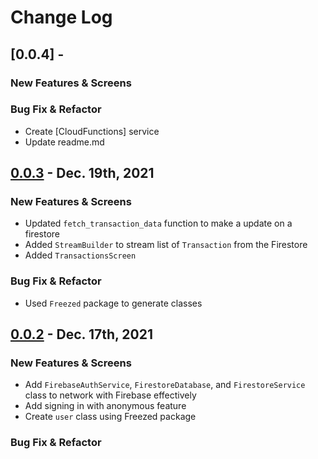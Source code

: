 # Change Log

## [0.0.4] - 
### New Features & Screens

### Bug Fix & Refactor
- Create [CloudFunctions] service
- Update readme.md

## [0.0.3] - Dec. 19th, 2021
### New Features & Screens
- Updated  `fetch_transaction_data` function to make a update on a firestore
- Added `StreamBuilder` to stream list of `Transaction` from the Firestore
- Added `TransactionsScreen`

### Bug Fix & Refactor
- Used `Freezed` package to generate classes

## [0.0.2] - Dec. 17th, 2021
### New Features & Screens
- Add `FirebaseAuthService`, `FirestoreDatabase`, and `FirestoreService` class to network with Firebase effectively
- Add signing in with anonymous feature
- Create `user` class using Freezed package

### Bug Fix & Refactor

[0.0.2]: https://github.com/heeyunlee/cccc/commit/96682cce01f88cd05830057fc17f703601fc936a
[0.0.3]: https://github.com/heeyunlee/cccc/commit/0a5cdbd76996599dfd01a4c290ab7d0723d1e523